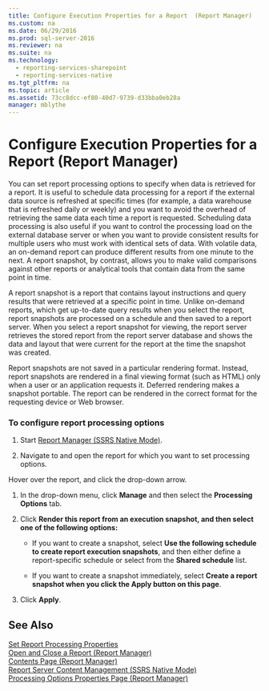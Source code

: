 ```yaml
---
title: Configure Execution Properties for a Report  (Report Manager)
ms.custom: na
ms.date: 06/29/2016
ms.prod: sql-server-2016
ms.reviewer: na
ms.suite: na
ms.technology: 
  - reporting-services-sharepoint
  - reporting-services-native
ms.tgt_pltfrm: na
ms.topic: article
ms.assetid: 73cc8dcc-ef80-40d7-9739-d33bba0eb28a
manager: mblythe
---
```

# Configure Execution Properties for a Report  (Report Manager)
You can set report processing options to specify when data is retrieved for a report. It is useful to schedule data processing for a report if the external data source is refreshed at specific times (for example, a data warehouse that is refreshed daily or weekly) and you want to avoid the overhead of retrieving the same data each time a report is requested. Scheduling data processing is also useful if you want to control the processing load on the external database server or when you want to provide consistent results for multiple users who must work with identical sets of data. With volatile data, an on-demand report can produce different results from one minute to the next. A report snapshot, by contrast, allows you to make valid comparisons against other reports or analytical tools that contain data from the same point in time.  
  
 A report snapshot is a report that contains layout instructions and query results that were retrieved at a specific point in time. Unlike on-demand reports, which get up-to-date query results when you select the report, report snapshots are processed on a schedule and then saved to a report server. When you select a report snapshot for viewing, the report server retrieves the stored report from the report server database and shows the data and layout that were current for the report at the time the snapshot was created.  
  
 Report snapshots are not saved in a particular rendering format. Instead, report snapshots are rendered in a final viewing format (such as HTML) only when a user or an application requests it. Deferred rendering makes a snapshot portable. The report can be rendered in the correct format for the requesting device or Web browser.  
  
### To configure report processing options  
  
1.  Start [Report Manager  (SSRS Native Mode)](../../Topics/TopicNameNotContainA/Report-Manager---SSRS-Native-Mode-.md).  
  
2.  Navigate to and open the report for which you want to set processing options.  
  
 Hover over the report, and click the drop-down arrow.  
  
1.  In the drop-down menu, click **Manage** and then select the **Processing Options** tab.  
  
2.  Click **Render this report from an execution snapshot, and then select one of the following options:**  
  
    -   If you want to create a snapshot, select **Use the following schedule to create report execution snapshots**, and then either define a report-specific schedule or select from the **Shared schedule** list.  
  
    -   If you want to create a snapshot immediately, select **Create a report snapshot when you click the Apply button on this page**.  
  
3.  Click **Apply**.  
  
## See Also  
 [Set Report Processing Properties](../../Topics/TopicNameNotContainA/Set-Report-Processing-Properties.md)   
 [Open and Close a Report (Report Manager)](../../Topics/TopicNameContainA/Open-and-Close-a-Report--Report-Manager-.md)   
 [Contents Page (Report Manager)](../../Topics/TopicNameNotContainA/Contents-Page--Report-Manager-.md)   
 [Report Server Content Management (SSRS Native Mode)](../../Topics/TopicNameNotContainA/Report-Server-Content-Management--SSRS-Native-Mode-.md)   
 [Processing Options Properties Page (Report Manager)](../../Topics/TopicNameNotContainA/Processing-Options-Properties-Page--Report-Manager-.md)